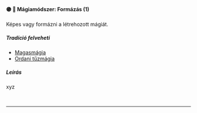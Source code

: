 #### 🟣 💫 Mágiamódszer: Formázás (1)

Képes vagy formázni a létrehozott mágiát.

##### Tradíció felveheti

- [Magasmágia](../051_01_magasmagia.md)
- [Ordani tűzmágia](../051_03_ordani_tuzmagia.md)

##### Leírás

xyz

<br />

---
